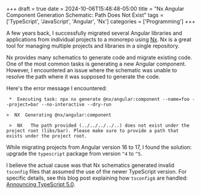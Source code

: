 +++
draft = true
date = 2024-10-06T15:48:48-05:00
title = "Nx Angular Component Generation Schematic: Path Does Not Exist"
tags = ['TypeScript', 'JavaScript', 'Angular', 'Nx']
categories = ['Programming']
+++

A few years back, I successfully migrated several Angular libraries and applications from individual projects to a monorepo using [Nx](https://nx.dev/). Nx is a great tool for managing multiple projects and libraries in a single repository.

Nx provides many schematics to generate code and migrate existing code. One of the most common tasks is generating a new Angular component. However, I encountered an issue where the schematic was unable to resolve the path where it was supposed to generate the code.

Here's the error message I encountered:

```shell
 *  Executing task: npx nx generate @nx/angular:component --name=foo --project=bar --no-interactive --dry-run

>  NX  Generating @nx/angular:component

 >  NX   The path provided (../../../../..) does not exist under the project root (libs/bar). Please make sure to provide a path that exists under the project root.
```

While migrating projects from Angular version 16 to 17, I found the solution: upgrade the `typescript` package from version `^4` to `^5`.

I believe the actual cause was that Nx schematics generated invalid `tsconfig` files that assumed the use of the newer TypeScript version. For specific details, see this blog post explaining how `tsconfig`s are handled: [Announcing TypeScript 5.0](https://devblogs.microsoft.com/typescript/announcing-typescript-5-0/#supporting-multiple-configuration-files-in-extends).
